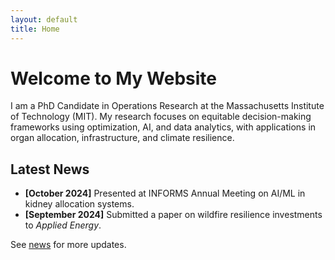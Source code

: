 ```yaml
---
layout: default
title: Home
---
```


# Welcome to My Website
I am a PhD Candidate in Operations Research at the Massachusetts Institute of Technology (MIT). My research focuses on equitable decision-making frameworks using optimization, AI, and data analytics, with applications in organ allocation, infrastructure, and climate resilience.

## Latest News
- **[October 2024]** Presented at INFORMS Annual Meeting on AI/ML in kidney allocation systems.
- **[September 2024]** Submitted a paper on wildfire resilience investments to *Applied Energy*.

See [news](news.md) for more updates.